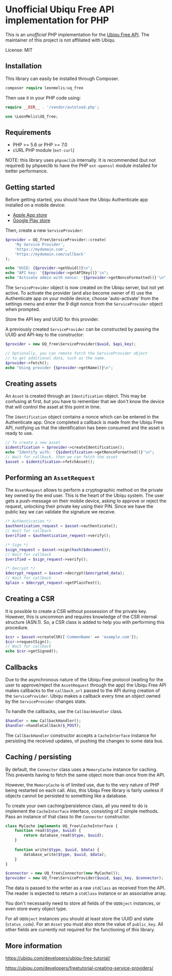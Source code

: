 # Unofficial Ubiqu Free API implementation for PHP

This is an *unofficial* PHP implementation for the 
[Ubiqu Free API](https://ubiqu.com/developers). The maintainer 
of this project is not affiliated with Ubiqu.

License: MIT

## Installation
This library can easily be installed through Composer.

```php
composer require leonmelis/uq_free
```

Then use it in your PHP code using:

```php
require __DIR__ . '/vendor/autoload.php';

use \LeonMelis\UQ_free;
```

## Requirements
- PHP >= 5.6 or PHP >= 7.0
- cURL PHP module (`ext-curl`)

NOTE: this library uses `phpseclib` internally. It is recommended (but not required) by phpseclib to have
the PHP `ext-openssl` module installed for better performance.

## Getting started
Before getting started, you should have the Ubiqu Authenticate app 
installed on a mobile device:
- [Apple App store](https://itunes.apple.com/nl/app/authenticate/id934349819)
- [Google Play store](https://play.google.com/store/apps/details?id=com.ubiqu.eid)

Then, create a new `ServiceProvider`:

```php
$provider = UQ_free\ServiceProvider::create(
    'My Service Provider',
    'https://mydomain.com',
    'https://mydomain.com/callback'
);

echo "UUID: {$provider->getUuid()}\n";
echo "API key: '{$provider->getAPIKey()}'\n";
echo "Activate admin with nonce: '{$provider->getNonceFormatted()}'\n";
```

The `ServiceProvider` object is now created on the Ubiqu server, but 
not yet active. To activate the provider (and also become owner of it) 
use the Authenticate app on your mobile device, choose 'auto-activate' 
from the settings menu and enter the 9 digit nonce from the 
`ServiceProvider` object when prompted.  

Store the API key and UUID for this provider. 

A previously created `ServiceProvider` can be constructed by passing 
the UUID and API-key to the constructor:

```php
$provider = new UQ_free\ServiceProvider($uuid, $api_key);

// Optionally, you can remote fetch the ServiceProvider object
// to get additional data, such as the name.
$provider->fetch(); 
echo "Using provider {$provider->getName()}\n";
```

## Creating assets
An `Asset` is created through an `Identification` object. This may be
confusing at first, but you have to remember that we don't know the 
device that will control the asset at this point in time.

The `Identification` object contains a nonce which can be entered in 
the Authenticate app. Once completed a callback is made from the Ubiqu 
Free API, notifying us that the identification has been consumed and 
the asset is ready to use.

```php
// To create a new asset
$identification = $provider->createIdentification();
echo "Identify with: '{$identification->getNonceFormatted()}'\n";
// Wait for callback, then we can fetch the asset
$asset = $identification->fetchAsset();
```

## Performing an `AssetRequest`
The `AssetRequest` allows to perform a cryptographic method on the private key owned
by the end user. This is the heart of the Ubiqu system. The user gets a push-message
on their mobile device, asking to approve or reject the request, unlocking their
private key using their PIN. Since we have the public key we can validate the signature
we receive.
 

```php
/* Authentication */
$authentication_request = $asset->authenticate();
// Wait for callback
$verified = $authentication_request->verify();

/* Sign */
$sign_request = $asset->sign(hash($document));
// Wait for callback
$verified = $sign_request->verify();

/* Decrypt */
$decrypt_request = $asset->decrypt($encrypted_data);
// Wait for callback
$plain = $decrypt_request->getPlainText();
```

## Creating a CSR
It is possible to create a CSR without possession of the private key. 
However, this is uncommon and requires knowledge of the CSR internal structure (ASN.1).
So, a CSR class is added to help you with performing this procedure.

```php
$csr = $asset->createCSR(['CommonName' => 'example.com']);
$csr->requestSign();
// Wait for callback
echo $csr->getSigned();
```

## Callbacks
Due to the asynchronous nature of the Ubiqu Free protocol (waiting for 
the user to approve/reject the `AssetRequest` through the app) the Ubiqu
Free API makes callbacks to the `callback_url` passed to the API during 
creation of the `ServiceProvider`. Ubiqu makes a callback every time an 
object owned by the `ServiceProvider` changes state.

To handle the callbacks, use the `CallbackHandler` class.

```php
$handler = new CallbackHandler();
$handler->handleCallback($_POST);
```   

The `CallbackHandler` constructor accepts a `CacheInterface` instance for 
persisting the received updates, of pushing the changes to some data bus.

## Caching / persisting
By default, the `Connector` class uses a `MemoryCache` instance for 
caching. This prevents having to fetch the same object more than once 
from the API.

However, the `MemoryCache` is of limited use, due to the very nature 
of PHP being restarted on each call. Also, this Ubiqu Free library is 
fairly useless if objects cannot be persisted to something like a 
database. 

To create your own caching/persistence class, all you need to do is 
implement the `CacheInterface` interface, consisting of 2 simple methods. 
Pass an instance of that class to the `Connector` constructor.

```php
class MyCache implements UQ_free\CacheInterface {
    function read($type, $uuid) {
        return database_read($type, $uuid);
    }
    
    function write($type, $uuid, $data) {
        database_write($type, $uuid, $data);
    }
}

$connector = new UQ_free\Connector(new MyCache());
$provider = new UQ_free\ServiceProvider($uuid, $api_key, $connector);
```
The data is passed to the writer as a raw `stdClass` as received from 
the API. The reader is expected to return a `stdClass` instance or an 
associative array.
 
You don't necessarily need to store all fields of the `UQObject` 
instances, or even store every object type. 

For all `UQObject` instances you should at least store the UUID and 
state (`status_code`). For an `Asset` you must also store the value 
of `public_key`. All other fields are currently not required for the 
functioning of this library.
 
## More information
https://ubiqu.com/developers/ubiqu-free-tutorial/

https://ubiqu.com/developers/freetutorial-creating-service-providers/
